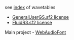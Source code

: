 see [index](https://surikov.github.io/webaudiofontdata/sound/) of wavetables

- [GeneralUserGS.sf2 license](http://www.schristiancollins.com/generaluser.php)
- [FluidR3.sf2 license](https://github.com/musescore/MuseScore/blob/master/share/sound/FluidR3Mono_License.md)

Main project - [WebAudioFont](https://surikov.github.io/webaudiofont/)


